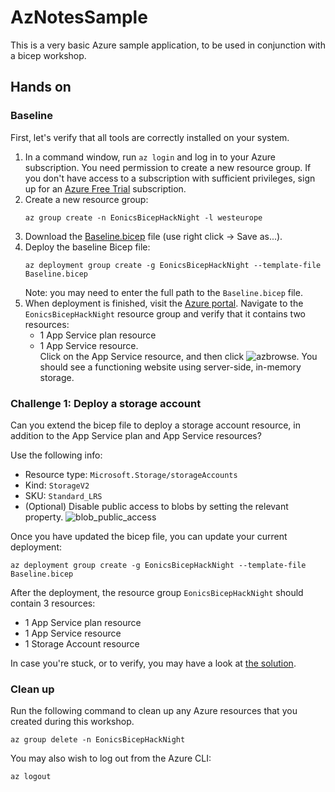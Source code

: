 # AzNotesSample
This is a very basic Azure sample application, to be used in conjunction with a bicep workshop.

## Hands on ##

### Baseline ###

First, let's verify that all tools are correctly installed on your system.

1. In a command window, run `az login` and log in to your Azure subscription. You need permission to create a new resource group. If you don't have access to a subscription with sufficient privileges, sign up for an [Azure Free Trial](https://azure.microsoft.com/en-us/free/) subscription.
1. Create a new resource group:
   ```
   az group create -n EonicsBicepHackNight -l westeurope
   ```
1. Download the [Baseline.bicep](https://raw.githubusercontent.com/jvmap/AzNotesSample/main/Baseline.bicep) file (use right click -> Save as...).
1. Deploy the baseline Bicep file:
   ```
   az deployment group create -g EonicsBicepHackNight --template-file Baseline.bicep
   ```
   Note: you may need to enter the full path to the ```Baseline.bicep``` file.
1. When deployment is finished, visit the [Azure portal](https://portal.azure.com). Navigate to the `EonicsBicepHackNight` resource group and verify that it contains two resources:
   * 1 App Service plan resource
   * 1 App Service resource.<br/>
   Click on the App Service resource, and then click ![azbrowse](https://user-images.githubusercontent.com/1012756/235449503-f9ff1bc3-a58e-4af3-96bd-0bde3343d50f.png).
   You should see a functioning website using server-side, in-memory storage.

### Challenge 1: Deploy a storage account ###

Can you extend the bicep file to deploy a storage account resource, in addition to the App Service plan and App Service resources?

Use the following info:
* Resource type: `Microsoft.Storage/storageAccounts`
* Kind: `StorageV2`
* SKU: `Standard_LRS`
* (Optional) Disable public access to blobs by setting the relevant property.
  ![blob_public_access](https://user-images.githubusercontent.com/1012756/235450555-a54fba19-3397-4b70-a4cd-167ede6f8bc5.png)

Once you have updated the bicep file, you can update your current deployment:
```
az deployment group create -g EonicsBicepHackNight --template-file Baseline.bicep
```

After the deployment, the resource group `EonicsBicepHackNight` should contain 3 resources:
* 1 App Service plan resource
* 1 App Service resource
* 1 Storage Account resource

In case you're stuck, or to verify, you may have a look at [the solution](https://raw.githubusercontent.com/jvmap/AzNotesSample/main/Exercise1_solution.bicep).

### Clean up ###
Run the following command to clean up any Azure resources that you created during this workshop.
```
az group delete -n EonicsBicepHackNight
```

You may also wish to log out from the Azure CLI:
```
az logout
```
